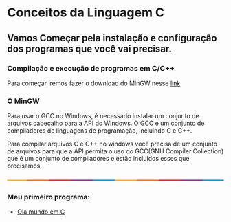 # Conceitos da Linguagem C


## Vamos Começar pela instalação e configuração dos programas que você vai precisar.

### Compilação e execução de programas em C/C++ 

 Para começar iremos fazer o download do MinGW nesse [link](https://sourceforge.net/projects/mingw/)


### O MinGW

Para usar o GCC no Windows, é necessário instalar um conjunto de arquivos cabeçalho para a API do Windows. O GCC é um conjunto de compiladores de linguagens de programação, incluindo C e C++.

Para compilar arquivos C e C++ no windows você precisa de um conjunto de arquivos para que a API permita o uso do GCC(GNU Compiler Collection) que é um conjunto de compiladores e estão incluidos esses que precisamos.


<img src="img\waxVImv.png">


### Meu primeiro programa:
 - [Ola mundo em C]()
